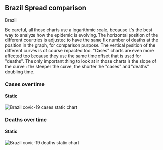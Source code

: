 ## Brazil Spread comparison 

Brazil



Be careful, all those charts use a logarithmic scale, because it's the best way to analyze how the epidemic is evolving. 
The horizontal position of the different countries is adjusted to have the same fix number of deaths at the position in the graph, for comparison purpose.
The vertical position of the different curves is of course impacted too.
"Cases" charts are even more affected too because they use the same time offset that is used for "deaths".
The only important thing to look at in those charts is the slope of the curve : the steeper the curve, the shorter the "cases" and "deaths" doubling time.


 
### Cases over time
 
#### Static
![Brazil covid-19 cases static chart](https://raw.githubusercontent.com/madlag/coronavirus_study/master/notebooks/graphs/2020-03-20/countries/Brazil/2020-03-20_Brazil_deaths.png "Brazil covid-19 cases static chart")   

 
### Deaths over time
 
#### Static
![Brazil covid-19 deaths static chart](https://raw.githubusercontent.com/madlag/coronavirus_study/master/notebooks/graphs/2020-03-20/countries/Brazil/2020-03-20_Brazil_deaths.png "Brazil covid-19 deaths static chart")   

